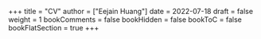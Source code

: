 +++
title = "CV"
author = ["Eejain Huang"]
date = 2022-07-18
draft = false
weight = 1
bookComments = false
bookHidden = false
bookToC = false
bookFlatSection = true
+++

<!-- {{< embed-pdf url="/Users/naskuv/eejainsite/content/CV/CV.pdf" hidePaginator="true">}} -->


<!-- <div id="adobe-dc-view" style="width: 50vw; position: relative; left: 50%; right: 50%; margin-left: -50vw; margin-right: -50vw;"></div> -->
<div id="adobe-dc-view" style="width: 800px;"></div>
<script src="https://documentcloud.adobe.com/view-sdk/main.js"></script>
<script type="text/javascript">
	document.addEventListener("adobe_dc_view_sdk.ready", function(){ 
		var adobeDCView = new AdobeDC.View({clientId: "4701019beae944d5aade3356a72546b6", divId: "adobe-dc-view"});
		adobeDCView.previewFile({
			content:{location: {url: "CV.pdf"}},
			metaData:{fileName: "CV.pdf"}
		}, {embedMode: "IN_LINE"});
	});
</script>
